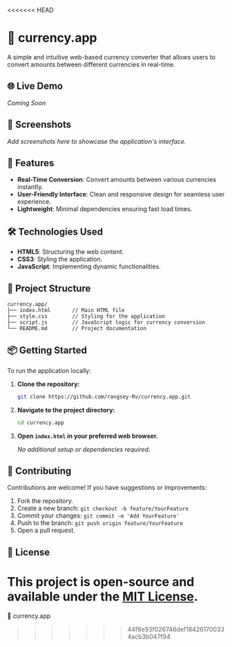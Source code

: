 <<<<<<< HEAD
# 💱 currency.app

A simple and intuitive web-based currency converter that allows users to convert amounts between different currencies in real-time.

## 🌐 Live Demo

*Coming Soon*

## 📸 Screenshots

*Add screenshots here to showcase the application's interface.*

## 🚀 Features

* **Real-Time Conversion**: Convert amounts between various currencies instantly.
* **User-Friendly Interface**: Clean and responsive design for seamless user experience.
* **Lightweight**: Minimal dependencies ensuring fast load times.

## 🛠️ Technologies Used

* **HTML5**: Structuring the web content.
* **CSS3**: Styling the application.
* **JavaScript**: Implementing dynamic functionalities.

## 📂 Project Structure

```
currency.app/
├── index.html       // Main HTML file
├── style.css        // Styling for the application
├── script.js        // JavaScript logic for currency conversion
└── README.md        // Project documentation
```

## 📦 Getting Started

To run the application locally:

1. **Clone the repository:**

   ```bash
   git clone https://github.com/rangsey-Rv/currency.app.git
   ```

2. **Navigate to the project directory:**

   ```bash
   cd currency.app
   ```

3. **Open `index.html` in your preferred web browser.**

   *No additional setup or dependencies required.*

## 🤝 Contributing

Contributions are welcome! If you have suggestions or improvements:

1. Fork the repository.
2. Create a new branch: `git checkout -b feature/YourFeature`
3. Commit your changes: `git commit -m 'Add YourFeature'`
4. Push to the branch: `git push origin feature/YourFeature`
5. Open a pull request.

## 📄 License

This project is open-source and available under the [MIT License](LICENSE).
=======
💱 currency.app
>>>>>>> 44f8e93f026746def184261700334acb3b047f94
